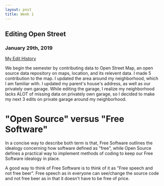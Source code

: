 ```yaml
---
layout: post
title: Week 1
---
```



## Editing Open Street 
### January 29th, 2019

[My Edit History](https://www.openstreetmap.org/user/yizongk_hunter/history)

We begin the semester by contributing data to Open Street Map, an open source data repository on maps, location, and its relevent data. I made 5 contribution to the map. I updated the area around my neighborhood, which I am familiar with. I updated my parent's house's address, as well as our privately own garage. While editing the garage, I realize my neighborhood lacks ALOT of missing data on privately own garage, so I decided to make my next 3 edits on private garage around my neighborhood.

# "Open Source" versus "Free Software"

In a concise way to describe both term is that, Free Software outlines the idealogy concerning how software defined as "free", while Open Source defines a practical way to implement methods of coding to keep our Free Software idealogy in place. 

A good way to think of Free Software is to think of it as "Free speech and not free beer". Free speech as in everyone can see/change the source code and not free beer as in that it doesn't have to be free of price.